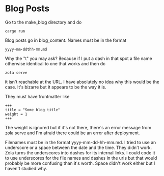 # Blog Posts

Go to the make_blog directory and do 

    cargo run

Blog posts go in blog_content. Names must be in the format

    yyyy-mm-ddthh-mm.md

Why the "t" you may ask? Because if I put a dash in that spot a file name otherwise identical to one that works and then do 

    zola serve

it isn't reachable at the URL. I have absolutely no idea why this would be the case. It's bizarre but it appears to be the way it is.


They must have frontmatter like

```
+++
title = "Some blog title"
weight = 1
+++
```

The weight is ignored but if it's not there, there's an error message from zola serve
and I'm afraid there could be an error after deployment.

Filenames must be in the format yyyy-mm-dd-hh-mm.md. I tried to use an underscore or a space between the date and the time. They didn't work. Zola turns the underscores into dashes for its internal links. I could code it to use underscores for the file names and dashes in the urls but that would probably be more confusing than it's worth. Space didn't work either but I haven't studied why.